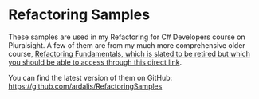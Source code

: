 # Refactoring Samples

These samples are used in my Refactoring for C# Developers course on Pluralsight. A few of them are from my much more comprehensive older course, [Refactoring Fundamentals, which is slated to be retired but which you should be able to access through this direct link](https://www.pluralsight.com/courses/refactoring-fundamentals).

You can find the latest version of them on GitHub: 
https://github.com/ardalis/RefactoringSamples
